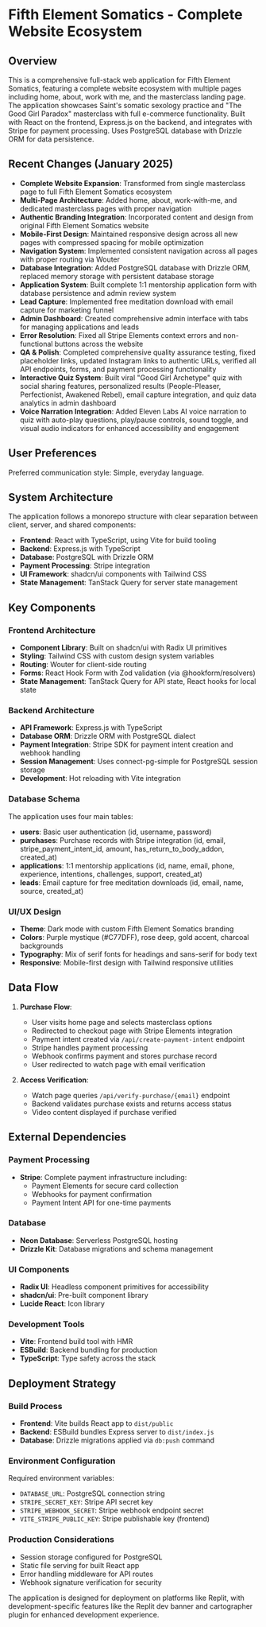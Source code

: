 # Fifth Element Somatics - Complete Website Ecosystem

## Overview

This is a comprehensive full-stack web application for Fifth Element Somatics, featuring a complete website ecosystem with multiple pages including home, about, work with me, and the masterclass landing page. The application showcases Saint's somatic sexology practice and "The Good Girl Paradox" masterclass with full e-commerce functionality. Built with React on the frontend, Express.js on the backend, and integrates with Stripe for payment processing. Uses PostgreSQL database with Drizzle ORM for data persistence.

## Recent Changes (January 2025)

- **Complete Website Expansion**: Transformed from single masterclass page to full Fifth Element Somatics ecosystem
- **Multi-Page Architecture**: Added home, about, work-with-me, and dedicated masterclass pages with proper navigation
- **Authentic Branding Integration**: Incorporated content and design from original Fifth Element Somatics website
- **Mobile-First Design**: Maintained responsive design across all new pages with compressed spacing for mobile optimization
- **Navigation System**: Implemented consistent navigation across all pages with proper routing via Wouter
- **Database Integration**: Added PostgreSQL database with Drizzle ORM, replaced memory storage with persistent database storage
- **Application System**: Built complete 1:1 mentorship application form with database persistence and admin review system
- **Lead Capture**: Implemented free meditation download with email capture for marketing funnel
- **Admin Dashboard**: Created comprehensive admin interface with tabs for managing applications and leads
- **Error Resolution**: Fixed all Stripe Elements context errors and non-functional buttons across the website
- **QA & Polish**: Completed comprehensive quality assurance testing, fixed placeholder links, updated Instagram links to authentic URLs, verified all API endpoints, forms, and payment processing functionality
- **Interactive Quiz System**: Built viral "Good Girl Archetype" quiz with social sharing features, personalized results (People-Pleaser, Perfectionist, Awakened Rebel), email capture integration, and quiz data analytics in admin dashboard
- **Voice Narration Integration**: Added Eleven Labs AI voice narration to quiz with auto-play questions, play/pause controls, sound toggle, and visual audio indicators for enhanced accessibility and engagement

## User Preferences

Preferred communication style: Simple, everyday language.

## System Architecture

The application follows a monorepo structure with clear separation between client, server, and shared components:

- **Frontend**: React with TypeScript, using Vite for build tooling
- **Backend**: Express.js with TypeScript
- **Database**: PostgreSQL with Drizzle ORM
- **Payment Processing**: Stripe integration
- **UI Framework**: shadcn/ui components with Tailwind CSS
- **State Management**: TanStack Query for server state management

## Key Components

### Frontend Architecture
- **Component Library**: Built on shadcn/ui with Radix UI primitives
- **Styling**: Tailwind CSS with custom design system variables
- **Routing**: Wouter for client-side routing
- **Forms**: React Hook Form with Zod validation (via @hookform/resolvers)
- **State Management**: TanStack Query for API state, React hooks for local state

### Backend Architecture
- **API Framework**: Express.js with TypeScript
- **Database ORM**: Drizzle ORM with PostgreSQL dialect
- **Payment Integration**: Stripe SDK for payment intent creation and webhook handling
- **Session Management**: Uses connect-pg-simple for PostgreSQL session storage
- **Development**: Hot reloading with Vite integration

### Database Schema
The application uses four main tables:
- **users**: Basic user authentication (id, username, password)
- **purchases**: Purchase records with Stripe integration (id, email, stripe_payment_intent_id, amount, has_return_to_body_addon, created_at)
- **applications**: 1:1 mentorship applications (id, name, email, phone, experience, intentions, challenges, support, created_at)
- **leads**: Email capture for free meditation downloads (id, email, name, source, created_at)

### UI/UX Design
- **Theme**: Dark mode with custom Fifth Element Somatics branding
- **Colors**: Purple mystique (#C77DFF), rose deep, gold accent, charcoal backgrounds
- **Typography**: Mix of serif fonts for headings and sans-serif for body text
- **Responsive**: Mobile-first design with Tailwind responsive utilities

## Data Flow

1. **Purchase Flow**:
   - User visits home page and selects masterclass options
   - Redirected to checkout page with Stripe Elements integration
   - Payment intent created via `/api/create-payment-intent` endpoint
   - Stripe handles payment processing
   - Webhook confirms payment and stores purchase record
   - User redirected to watch page with email verification

2. **Access Verification**:
   - Watch page queries `/api/verify-purchase/{email}` endpoint
   - Backend validates purchase exists and returns access status
   - Video content displayed if purchase verified

## External Dependencies

### Payment Processing
- **Stripe**: Complete payment infrastructure including:
  - Payment Elements for secure card collection
  - Webhooks for payment confirmation
  - Payment Intent API for one-time payments

### Database
- **Neon Database**: Serverless PostgreSQL hosting
- **Drizzle Kit**: Database migrations and schema management

### UI Components
- **Radix UI**: Headless component primitives for accessibility
- **shadcn/ui**: Pre-built component library
- **Lucide React**: Icon library

### Development Tools
- **Vite**: Frontend build tool with HMR
- **ESBuild**: Backend bundling for production
- **TypeScript**: Type safety across the stack

## Deployment Strategy

### Build Process
- **Frontend**: Vite builds React app to `dist/public`
- **Backend**: ESBuild bundles Express server to `dist/index.js`
- **Database**: Drizzle migrations applied via `db:push` command

### Environment Configuration
Required environment variables:
- `DATABASE_URL`: PostgreSQL connection string
- `STRIPE_SECRET_KEY`: Stripe API secret key
- `STRIPE_WEBHOOK_SECRET`: Stripe webhook endpoint secret
- `VITE_STRIPE_PUBLIC_KEY`: Stripe publishable key (frontend)

### Production Considerations
- Session storage configured for PostgreSQL
- Static file serving for built React app
- Error handling middleware for API routes
- Webhook signature verification for security

The application is designed for deployment on platforms like Replit, with development-specific features like the Replit dev banner and cartographer plugin for enhanced development experience.